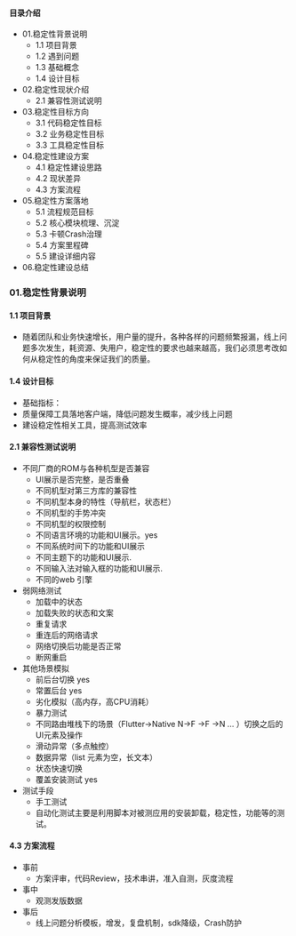 #### 目录介绍
- 01.稳定性背景说明
    - 1.1 项目背景
    - 1.2 遇到问题
    - 1.3 基础概念
    - 1.4 设计目标
- 02.稳定性现状介绍
    - 2.1 兼容性测试说明
- 03.稳定性目标方向
    - 3.1 代码稳定性目标
    - 3.2 业务稳定性目标
    - 3.3 工具稳定性目标
- 04.稳定性建设方案
    - 4.1 稳定性建设思路
    - 4.2 现状差异
    - 4.3 方案流程
- 05.稳定性方案落地
    - 5.1 流程规范目标
    - 5.2 核心模块梳理、沉淀
    - 5.3 卡顿Crash治理
    - 5.4 方案里程碑
    - 5.5 建设详细内容
- 06.稳定性建设总结



### 01.稳定性背景说明
#### 1.1 项目背景
- 随着团队和业务快速增长，用户量的提升，各种各样的问题频繁报漏，线上问题多次发生，耗资源、失用户，稳定性的要求也越来越高，我们必须思考改如何从稳定性的角度来保证我们的质量。


#### 1.4 设计目标
- 基础指标：
- 质量保障工具落地客户端，降低问题发生概率，减少线上问题
- 建设稳定性相关工具，提高测试效率



#### 2.1 兼容性测试说明
- 不同厂商的ROM与各种机型是否兼容
    - UI展示是否完整，是否重叠
    - 不同机型对第三方库的兼容性
    - 不同机型本身的特性（导航栏，状态栏）
    - 不同机型的手势冲突
    - 不同机型的权限控制
    - 不同语言环境的功能和UI展示。yes
    - 不同系统时间下的功能和UI展示
    - 不同主题下的功能和UI展示. 
    - 不同输入法对输入框的功能和UI展示. 
    - 不同的web 引擎
- 弱网络测试
    - 加载中的状态
    - 加载失败的状态和文案
    - 重复请求
    - 重连后的网络请求
    - 网络切换后功能是否正常
    - 断网重启
- 其他场景模拟
    - 前后台切换 yes
    - 常置后台 yes
    - 劣化模拟（高内存，高CPU消耗）
    - 暴力测试
    - 不同路由堆栈下的场景（Flutter→Native N→F →F →N ... ）切换之后的UI元素及操作
    - 滑动异常（多点触控）
    - 数据异常（list 元素为空，长文本）
    - 状态快速切换 
    - 覆盖安装测试 yes
- 测试手段
    - 手工测试
    - 自动化测试主要是利用脚本对被测应用的安装卸载，稳定性，功能等的测试。



#### 4.3 方案流程
- 事前
    - 方案评审，代码Review，技术串讲，准入自测，灰度流程
- 事中
    - 观测发版数据
- 事后
    - 线上问题分析模板，增发，复盘机制，sdk降级，Crash防护











